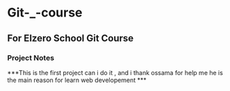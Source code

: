 # Git-_-course
## For Elzero School Git Course
### Project Notes
***This is the first project can i do it , and i thank ossama for help me he is the main reason for learn web developement ***
